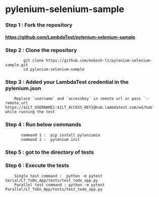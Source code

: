 # pylenium-selenium-sample

### Step 1 : Fork the repository 
#### https://github.com/LambdaTest/pylenium-selenium-sample

### Step 2 : Clone the repository
            git clone https://github.com/mukesh-lt/pylenium-selenium-sample.git
            cd pylenium-selenium-sample

### Step 3 : Added your LambdaTest credential in the pylenium.json
        Replace `username` and `accesskey` in remote url or pass `--remote_url https://${LT_USERNAME}:${LT_ACCESS_KEY}@hub.lambdatest.com/wd/hub` while running the test
### Step 4 : Run below commands
           command 1 :  pip install pyleniumio
           command 2 :  pylenium init 

### Step 5 : got to the directory of tests
### Step 6 : Execute the tests
        Single test command :  python -m pytest Serial/LT_ToDo_App/tests/test_todo_app.py
        Parallel test command : python -m pytest Parallel/LT_ToDo_App/tests/test_todo_app.py